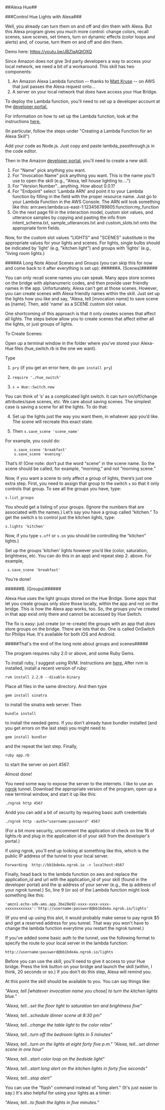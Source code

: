 ##Alexa Hue##

###Control Hue Lights with Alexa###

Well, you already can turn them on and off and dim them with Alexa. But this Alexa program gives you much more control: change colors, recall scenes, save scenes, set timers, turn on dynamic effects (color loops and alerts) and, of course, turn them on and off and dim them.

Demo here: https://youtu.be/JBZlaAQtOXQ


Since Amazon does not give 3rd party developers a way to access your local network, we need a bit of a workaround. This skill has two components:

1. An Amazon Alexa Lambda function -- thanks to [Matt Kruse](https://forums.developer.amazon.com/forums/profile.jspa?userID=13686) -- on AWS that just passes the Alexa request onto...
2. A server on your local network that does have access your Hue Bridge.

To deploy the Lambda function, you'll need to set up a developer account at the [developer portal.](https://developer.amazon.com/home.html)

For information on how to set up the Lambda function, look at the instructions [here.](https://developer.amazon.com/public/solutions/alexa/alexa-skills-kit/docs/developing-an-alexa-skill-as-a-lambda-function)

(In particular, follow the steps under "Creating a Lambda Function for an Alexa Skill")

Add your code as Node.js. Just copy and paste lambda_passthrough.js in the code editor.

Then in the Amazon [developer portal](https://developer.amazon.com/edw/home.html#/skills), you'll need to create a new skill.

1. For "Name" pick anything you want.
2. For "Invocation Name" pick anything you want. This is the name you'll use to open the skill (e.g., "Alexa, tell house lighting to....")
3. For "Version Number"...anything. How about 0.0.1?
4. For "Endpoint" select 'Lambda ARN' and point it to your Lambda function by filling in the field with the proper resource name. Just go to your Lambda Function in the AWS Console. The ARN will look something like this:  arn:aws:lambda:us-east-1:123456789805:function:my_function
5. On the next page fill in the interaction model, custom slot values, and utterance samples by copying and pasting the info from intent_schema.txt, sample_utterances.txt and custom_slots.txt onto the appropriate form fields. 

Now, for the custom slot values "LIGHTS" and "SCENES" substitute in the appropriate values for your lights and scenes. For lights, single bulbs should be indicated by 'light' (e.g, "kitchen light") and groups with 'lights' (e.g., "living room lights.) 

#####A Long Note About Scenes and Groups (you can skip this for now and come back to it after everything is set up):
######A. (Scenes)######

You can only recall scene names you can speak. Many apps store scenes on the bridge with alphanumeric codes, and then provide user friendly names in the app. Unfortunately, Alexa can't get at those scenes. However, you can create scenes with Alexa friendly names within the skill. Just set up the lights how you like and say, "Alexa, tell [invocation name] to save scene as [name]. Then, add 'name' as a SCENE custom slot value.

One shortcoming of this approach is that it only creates scenes that affect all lights. The steps below allow you to create scenes that affect either all the lights, or just groups of lights.

To Create Scenes:

Open up a terminal window in the folder where you've stored your Alexa-Hue files (hue_switch.rb is the one we want).

Type 

1. ````pry```` (if you get an error here, do ````gem install pry````)

2. ````require './hue_switch'````

3. ````s = Hue::Switch.new````

You can think of ‘s’ as a complicated light switch. It can turn on/off/change attributes/save scenes, etc. We care about saving scenes.     The simplest case is saving a scene for all the lights. To do that:

4.	Set up the lights just the way you want them, in whatever app you’d like. The scene will recreate this exact state.

5.	Then ````s.save_scene 'scene_name'````

For example, you could do:

		s.save_scene 'breakfast'
		s.save_scene 'evening'

That’s it! (One note: don’t put the word “scene” in the scene name. So the scene should be called, for example, “morning,” and not “morning scene.”

Now, if you want a scene to only affect a group of lights, there’s just one extra step. First, you need to assign that group to the switch  ````s```` so that it only controls that group. To see all the groups you have, type: 

    s.list_groups

You should get a listing of your groups. (Ignore the numbers that are associated with the names.) Let’s say you have a group called “kitchen.” To get the switch s to control just the kitchen lights, type:

    s.lights 'kitchen'



Now, if you type ````s.off```` or ````s.on```` you should be controlling the “kitchen” lights.)

Set up the groups 'kitchen' lights however you’d like (color, saturation, brightness, etc. You can do this in an app) and repeat step 2. above. For example,

     s.save_scene 'breakfast'

You’re done!

######B. (Groups)######

Alexa Hue uses the light groups stored on the Hue Bridge. Some apps that let you create groups only store those locally, within the app and not on the bridge. This is how the Alexa app works, too. So, the groups you've created in that app exist only there and cannot be accessed by Hue Switch. 

The fix is easy: just create (or re-create) the groups with an app that *does* store groups on the bridge. There are lots that do. One is called OnSwitch for Philips Hue. It's available for both iOS and Android.

#####That's the end of the long note about groups and scenes#####

The program requires ruby 2.0 or above, and some Ruby Gems.

To install ruby, I suggest using RVM. Instructions are [here.](https://rvm.io/rvm/install)
After rvm is installed, install a recent version of ruby:

````rvm install 2.2.0 --disable-binary````


Place all files in the same directory. And then type


````gem install sinatra````

to install the sinatra web server. Then


````bundle install````

to install the needed gems. If you don't already have bundler installed (and you get errors on the last step) you might need to

````gem install bundler````

and the repeat the last step. Finally, 


````ruby app.rb````

to start the server on port 4567.

Almost done!

You need some way to expose the server to the internets. I like to use an [ngrok](https://ngrok.com/) tunnel.
Download the appropriate version of the program, open up a new terminal window, and start it up like this:

````./ngrok http 4567````

Andd you can add a bit of security by requiring basic auth credentials

````./ngrok http -auth="username:password" 4567````

(For a bit more security, uncomment the application id check on line 16 of lights.rb and plug in the application id of your skill from the developer's portal.)

If using ngrok, you'll end up looking at something like this, which is the public IP address of the tunnel to your local server.
                                                                                    
````Forwarding  http://bb1bde4a.ngrok.io -> localhost:4567````                                                                  
   
Finally, head back to the lambda function on aws and replace the application_id and url with the application_id of your skill (found in the developer portal) and the ip address of your server (e.g., the ip address of your ngrok tunnel.) So, line 9 (or so) of the Lambda function might look something like this:

```` 'amzn1.echo-sdk-ams.app.3be28e92-xxxx-xxxx-xxxx-xxxxxxxxxxxx':'http://username:password@bb1bde4a.ngrok.io/lights' ````

(If you end up using this alot, it would probably make sense to pay ngrok $5 and get a reserved address for you tunnel. That way you won't have to change the lambda function everytime you restart the ngrok tunnel.)


If you've added some basic auth to the tunnel, use the following format to specify the route to your local server in the lambda function:

    http://username:password@bb1bde4a.ngrok.io/lights

Before you can use the skill, you'll need to give it access to your Hue bridge. Press the link button on your bridge and launch the skill (within, I think, 20 seconds or so.)
If you don't do this step, Alexa will remind you.

At this point the skill should be available to you. You can say things like:

*"Alexa, tell [whatever invocation name you chose] to turn the kitchen lights blue."*

*"Alexa, tell...set the floor light to saturation ten and brightness five"*

*"Alexa, tell...schedule dinner scene at 8:30 pm"*

*"Alexa, tell...change the table light to the color relax"*

*"Alexa, tell...turn off the bedroom lights in 5 minutes"*

*"Alexa, tell...turn on the lights at eight forty five p.m."*
*"Alexa, tell...set dinner scene in one hour"*

*"Alexa, tell...start color loop on the bedside light"*

*"Alexa, tell...start long alert on the kitchen lights in forty five seconds"*

*"Alexa, tell...stop alert"*


You can use the "flash" command instead of "long alert." (It's just easier to say.) It's also helpful for using your lights as a timer:

*"Alexa, tell...to flash the lights in five minutes."*

